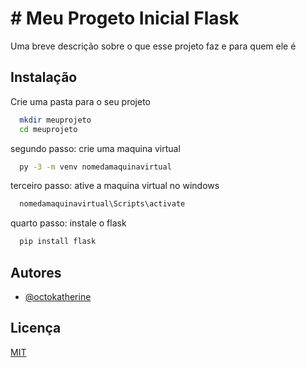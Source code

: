 
# # Meu Progeto Inicial Flask

Uma breve descrição sobre o que esse projeto faz e para quem ele é


## Instalação

Crie uma pasta para o seu projeto

```bash
  mkdir meuprojeto
  cd meuprojeto
```
segundo passo: crie uma maquina virtual

```bash
  py -3 -m venv nomedamaquinavirtual
```    
terceiro passo: ative a maquina virtual no windows

```bash
  nomedamaquinavirtual\Scripts\activate
```
quarto passo: instale o flask

```bash
  pip install flask
```
## Autores

- [@octokatherine](https://www.github.com/octokatherine)


## Licença

[MIT](https://choosealicense.com/licenses/mit/)

